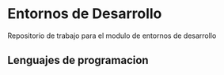 # Entornos de Desarrollo
Repositorio de trabajo para el modulo de entornos de desarrollo

## Lenguajes de programacion
